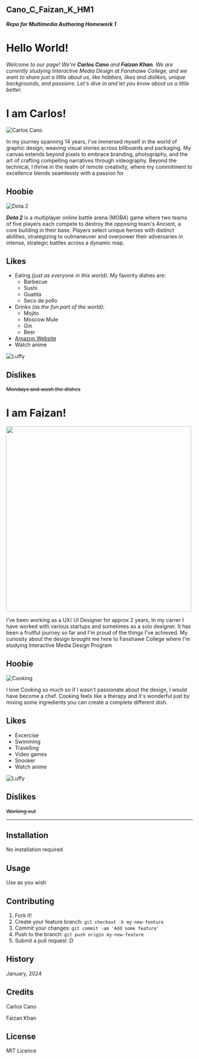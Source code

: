## **Cano_C_Faizan_K_HM1**
***Repo for Multimedia Authoring Homework 1***

# Hello World!

*Welcome to our page! We're **Carlos Cano** and **Faizan Khan**. We are currently studying Interactive Media Design at Fanshawe College, and we want to share just a little about us, like hobbies, likes and dislikes, unique backgrounds, and passions.
Let's dive in and let you know about us a little better.*

# I am Carlos!

![Carlos Cano](images/carlos_pic.jpg)

In my journey spanning 14 years, I've immersed myself in the world of graphic design, weaving visual stories across billboards and packaging. My canvas extends beyond pixels to embrace branding, photography, and the art of crafting compelling narratives through videography. Beyond the technical, I thrive in the realm of remote creativity, where my commitment to excellence blends seamlessly with a passion for 

## Hoobie

![Dota 2](images/dota2.jpg)

***Dota 2*** is a multiplayer online battle arena (MOBA) game where two teams of five players each compete to destroy the opposing team's Ancient, a core building in their base. Players select unique heroes with distinct abilities, strategizing to outmaneuver and overpower their adversaries in intense, strategic battles across a dynamic map.

## Likes
- Eating *(just as everyone in this world)*. My favority dishes are:
  - Barbecue
  - Sushi
  - Guatita
  - Seco de pollo
- Drinks *(as the fun part of the world)*:
  - Mojito
  - Moscow Mule
  - Gin
  - Beer
- [Amazon Website](http://www.amazon.ca)
- Watch anime

![Luffy](images/Luffy.jpg)

## Dislikes

~~Mondays and wash the dishes~~

<!-- Start here with your info -->

# I am Faizan!

<img src='images/faizan_pic.jpg' width='500'>

I've been working as a UX/ UI Designer for approx 2 years, In my carrer I have worked with various startups and sometimes as a solo designer. It has been a fruitful journey so far and I'm proud of the things I've achieved. My curiosity about the design brought me here to Fanshawe College where I'm studying Interactive Media Design Program

## Hoobie

![Cooking](images/cooking.jpg)

I love Cooking so much so if I wasn't passionate about the design, I would have become a chef. Cooking feels like a therapy and it's wonderful just by mixing some ingredients you can create a complete different dish.

## Likes
- Excercise
- Swimming
- Travelling
- Video games
- Snooker
- Watch anime

![Luffy](images/anime1.jpg)

## Dislikes

~~Working out~~

___
## Installation
No installation required
## Usage
Use as you wish
## Contributing
1. Fork it!
2. Create your feature branch: `git checkout -b my-new-feature`
3. Commit your changes: `git commit -am 'Add some feature'`
4. Push to the branch: `git push origin my-new-feature`
5. Submit a pull request :D
## History
January, 2024
## Credits
Carlos Cano

Faizan Khan
## License
MIT Licence

